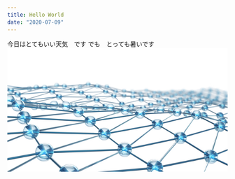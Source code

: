 ```yaml
---
title: Hello World
date: "2020-07-09"
---
```


今日はとてもいい天気　です
でも　とっても暑いです
![ナフタレン分子構造](./naphthalene.jpg)